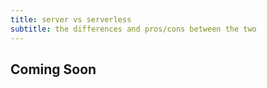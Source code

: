 ```yaml
---
title: server vs serverless
subtitle: the differences and pros/cons between the two
---
```


## Coming Soon
